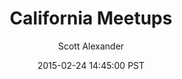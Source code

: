 ---
layout: podcast
title: "California Meetups"
author: Scott Alexander
description: https://slatestarcodex.com/2015/02/24/california-meetups/
date: 2015-02-24 14:45:00 PST
length: 240486
duration: 60
guid: california-meetups
---
